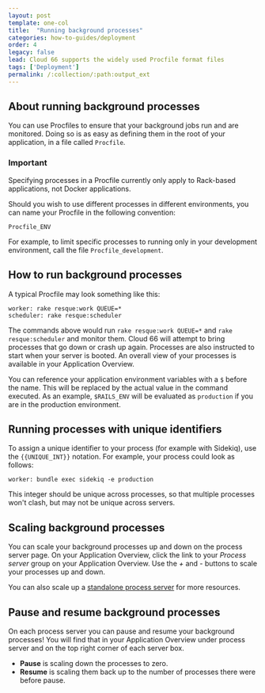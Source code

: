 ```yaml
---
layout: post
template: one-col
title:  "Running background processes"
categories: how-to-guides/deployment
order: 4
legacy: false
lead: Cloud 66 supports the widely used Procfile format files
tags: ['Deployment']
permalink: /:collection/:path:output_ext
---
```


## About running background processes
You can use Procfiles to ensure that your background jobs run and are monitored. Doing so is as easy as defining them in the root of your application, in a file called <code>Procfile</code>.

### Important
<div class="notice">
<p>Specifying processes in a Procfile currently only apply to Rack-based applications, not Docker applications.</p>
</div>

Should you wish to use different processes in different environments, you can name your Procfile in the following convention:

```shell
Procfile_ENV
```

For example, to limit specific processes to running only in your development environment, call the file <code>Procfile_development</code>.

## How to run background processes
A typical Procfile may look something like this:

```shell
worker: rake resque:work QUEUE=*
scheduler: rake resque:scheduler
```

The commands above would run <code>rake resque:work QUEUE=*</code> and <code>rake resque:scheduler</code> and monitor them. Cloud 66 will attempt to bring processes that go down or crash up again. Processes are also instructed to start when your server is booted. An overall view of your processes is available in your Application Overview.

You can reference your application environment variables with a `$` before the name. This will be replaced by the actual value in the command executed. As an example, `$RAILS_ENV` will be evaluated as `production` if you are in the production environment.

## Running processes with unique identifiers
To assign a unique identifier to your process (for example with Sidekiq), use the <code>&#123;&#123;UNIQUE_INT&#125;&#125;</code> notation. For example, your process could look as follows:

```shell
worker: bundle exec sidekiq -e production
```	

This integer should be unique across processes, so that multiple processes won't clash, but may not be unique across servers.

## Scaling background processes
You can scale your background processes up and down on the process server page. On your Application Overview, click the link to your _Process server_ group on your Application Overview. Use the <i>+</i> and <i>-</i> buttons to scale your processes up and down.

You can also scale up a [standalone process server](/rails/how-to-guides/scaling/scaling.html#process-servers) for more resources.

## Pause and resume background processes

On each process server you can pause and resume your background processes! You will find that in your Application Overview under process server and on the top right corner of each server box.

* **Pause** is scaling down the processes to zero.
* **Resume** is scaling them back up to the number of processes there were before pause.





